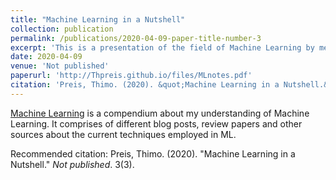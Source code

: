 ```yaml
---
title: "Machine Learning in a Nutshell"
collection: publication
permalink: /publications/2020-04-09-paper-title-number-3
excerpt: 'This is a presentation of the field of Machine Learning by me, drawn heavily from different review sources.'
date: 2020-04-09
venue: 'Not published'
paperurl: 'http://Thpreis.github.io/files/MLnotes.pdf'
citation: 'Preis, Thimo. (2020). &quot;Machine Learning in a Nutshell.&quot; <i>Not published</i>. 3(3).'
---
```

[Machine Learning](http://thpreis.github.io/files/MLnotes.pdf) is a compendium about my understanding of Machine Learning. It comprises of different blog posts, review papers and other sources about the current techniques employed in ML.


Recommended citation: Preis, Thimo. (2020). "Machine Learning in a Nutshell." <i>Not published</i>. 3(3).
